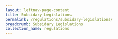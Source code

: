```yaml
---
layout: leftnav-page-content
title: Subsidary Legislations
permalink: /regulations/subsidary-legislations/
breadcrumb: Subsidary Legislations
collection_name: regulations
---
```

